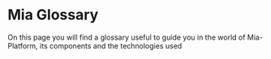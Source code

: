 # Mia Glossary

On this page you will find a glossary useful to guide you in the world of Mia-Platform, its components and the technologies used

